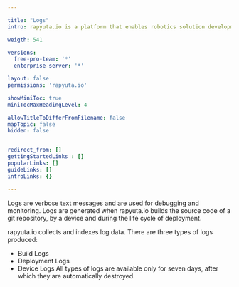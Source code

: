 ```yaml
---

title: "Logs"
intro: rapyuta.io is a platform that enables robotics solution development by providing the necessary software infrastructure and facilitating the interaction between multiple stakeholders who contribute to the solution development.

weigth: 541

versions:
  free-pro-team: '*'
  enterprise-server: '*'

layout: false
permissions: 'rapyuta.io'

showMiniToc: true
miniTocMaxHeadingLevel: 4

allowTitleToDifferFromFilename: false
mapTopic: false
hidden: false


redirect_from: []
gettingStartedLinks : []
popularLinks: []
guideLinks: []
introLinks: {}

---
```


Logs are verbose text messages and are used for debugging and monitoring. Logs are generated when rapyuta.io builds the source code of a git repository, by a device and during the life cycle of deployment.

rapyuta.io collects and indexes log data. There are three types of logs produced:

* Build Logs
* Deployment Logs
* Device Logs
All types of logs are available only for seven days, after which they are automatically destroyed.